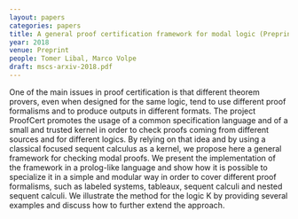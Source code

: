 ```yaml
---
layout: papers
categories: papers
title: A general proof certification framework for modal logic (Preprint)
year: 2018
venue: Preprint
people: Tomer Libal, Marco Volpe
draft: mscs-arxiv-2018.pdf
---
```

One of the main issues in proof certification is that different theorem
provers, even when designed for the same logic, tend to use different
proof formalisms and to produce outputs in different formats. The
project ProofCert promotes the usage of a common specification language
and of a small and trusted kernel in order to check proofs coming from
different sources and for different logics. By relying on that idea and
by using a classical focused sequent calculus as a kernel, we propose
here a general framework for checking modal proofs. We present the
implementation of the framework in a prolog-like language and show how
it is possible to specialize it in a simple and modular way in order to
cover different proof formalisms, such as labeled systems, tableaux,
sequent calculi and nested sequent calculi. We illustrate the method for
the logic K by providing several examples and discuss how to further
extend the approach.
